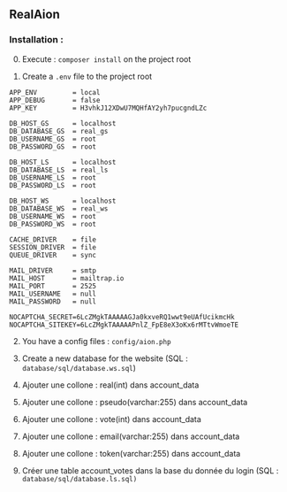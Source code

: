 ## RealAion


### Installation :

0. Execute : ```composer install``` on the project root

1. Create a ```.env``` file to the project root

```
APP_ENV			= local
APP_DEBUG		= false
APP_KEY			= H3vhkJ12XDwU7MQHfAY2yh7pucgndLZc

DB_HOST_GS		= localhost
DB_DATABASE_GS	= real_gs
DB_USERNAME_GS	= root
DB_PASSWORD_GS	= root

DB_HOST_LS		= localhost
DB_DATABASE_LS	= real_ls
DB_USERNAME_LS	= root
DB_PASSWORD_LS	= root

DB_HOST_WS		= localhost
DB_DATABASE_WS	= real_ws
DB_USERNAME_WS	= root
DB_PASSWORD_WS	= root

CACHE_DRIVER	= file
SESSION_DRIVER	= file
QUEUE_DRIVER	= sync

MAIL_DRIVER		= smtp
MAIL_HOST		= mailtrap.io
MAIL_PORT		= 2525
MAIL_USERNAME	= null
MAIL_PASSWORD	= null

NOCAPTCHA_SECRET=6LcZMgkTAAAAAGJa0kxveRQ1wwt9eUAfUcikmcHk
NOCAPTCHA_SITEKEY=6LcZMgkTAAAAAPnlZ_FpE8eX3oKx6rMTtvWmoeTE
```

2. You have a config files : ```config/aion.php```

3. Create a new database for the website (SQL : ```database/sql/database.ws.sql```)

4. Ajouter une collone : real(int) dans account_data
5. Ajouter une collone : pseudo(varchar:255) dans account_data
6. Ajouter une collone : vote(int) dans account_data
7. Ajouter une collone : email(varchar:255) dans account_data
8. Ajouter une collone : token(varchar:255) dans account_data 
9. Créer une table account_votes dans la base du donnée du login (SQL : ```database/sql/database.ls.sql)```



